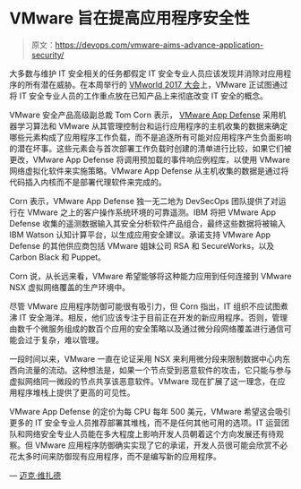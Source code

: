 # VMware 旨在提高应用程序安全性

> 原文：<https://devops.com/vmware-aims-advance-application-security/>

大多数与维护 IT 安全相关的任务都假定 IT 安全专业人员应该发现并消除对应用程序的所有潜在威胁。在本周举行的 [VMworld 2017 大会](https://www.vmworld.com/en/us/index.html)上，VMware 正试图通过将 IT 安全专业人员的工作重点放在已知产品上来彻底改变 IT 安全的概念。

VMware 安全产品高级副总裁 Tom Corn 表示， [VMware App Defense](https://www.vmware.com/company/news/releases/vmw-newsfeed.VMware-Transforms-Security-for-Applications-Running-on-VMware-vSphere(R)-Based-Virtualized-and-Cloud-Environments.2184703.html) 采用机器学习算法和 VMware 从其管理控制台和运行应用程序的主机收集的数据来确定哪些元素构成了应用程序工作负载，而不是追逐所有可能对应用程序产生负面影响的潜在坏事。这些元素会与首次部署工作负载时创建的清单进行比较，如果它们被更改，VMware App Defense 将调用预加载的事件响应例程库，以使用 VMware 网络虚拟化软件来实施策略。VMware App Defense 从主机收集的数据是通过将代码插入内核而不是部署代理软件来完成的。

Corn 表示，VMware App Defense 独一无二地为 DevSecOps 团队提供了对运行在 VMware 之上的客户操作系统环境的可靠遥测。IBM 将把 VMware App Defense 收集的遥测数据输入其安全分析软件产品组合，最终这些数据将被输入 IBM Watson 认知计算平台，以生成应用安全建议。承诺支持 VMware App Defense 的其他供应商包括 VMware 姐妹公司 RSA 和 SecureWorks，以及 Carbon Black 和 Puppet。

Corn 说，从长远来看，VMware 希望能够将这种能力应用到任何连接到 VMware NSX 虚拟网络覆盖的生产环境中。

尽管 VMware 应用程序防御可能很有吸引力，但 Corn 指出，IT 组织不应试图煮沸 IT 安全海洋。相反，他们应该专注于目前正在开发的新应用程序。否则，管理由数千个微服务组成的数百个应用的安全策略以及通过微分段网络覆盖进行通信可能会过于复杂，难以管理。

一段时间以来，VMware 一直在论证采用 NSX 来利用微分段来限制数据中心内东西向流量的流动。这种想法是，如果一个节点受到恶意软件的攻击，它只能与参与虚拟网络同一微段的节点共享该恶意软件。VMware 现在扩展了这一理念，在应用程序堆栈上提供了更高的可见性。

VMware App Defense 的定价为每 CPU 每年 500 美元，VMware 希望这会吸引更多的 IT 安全专业人员推荐部署其堆栈，而不是任何其他可用的选项。IT 运营团队和网络安全专业人员能在多大程度上影响开发人员朝着这个方向发展还有待观察。但 VMware 应用程序防御确实实现了它的承诺，开发人员很可能会欣赏不必花太多时间来防御现有应用程序，而不是编写新的应用程序。

— [迈克·维扎德](https://devops.com/author/mike-vizard/)